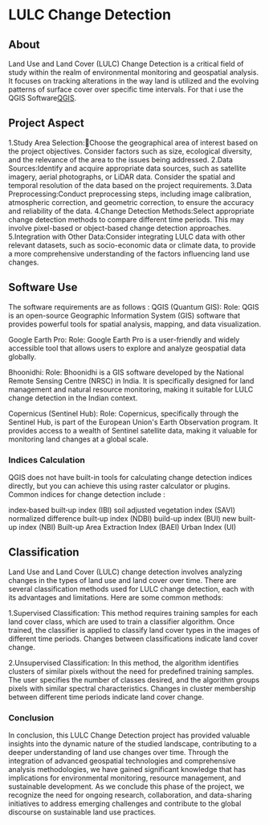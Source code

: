 # LULC Change Detection

## About

Land Use and Land Cover (LULC) Change Detection is a critical field of study within the realm of environmental monitoring and geospatial analysis. It focuses on tracking alterations in the way land is utilized and the evolving patterns of surface cover over specific time intervals. For that i use the QGIS Software[QGIS](https://qgis.org/download/).

## Project Aspect

1.Study Area Selection:Choose the geographical area of interest based on the project objectives. Consider factors such as size, ecological diversity, and the relevance of the area to the issues being addressed.
2.Data Sources:Identify and acquire appropriate data sources, such as satellite imagery, aerial photographs, or LiDAR data. Consider the spatial and temporal resolution of the data based on the project requirements.
3.Data Preprocessing:Conduct preprocessing steps, including image calibration, atmospheric correction, and geometric correction, to ensure the accuracy and reliability of the data.
4.Change Detection Methods:Select appropriate change detection methods to compare different time periods. This may involve pixel-based or object-based change detection approaches.
5.Integration with Other Data:Consider integrating LULC data with other relevant datasets, such as socio-economic data or climate data, to provide a more comprehensive understanding of the factors influencing land use changes.

## Software Use
The software requirements are as follows :
QGIS (Quantum GIS):
Role: QGIS is an open-source Geographic Information System (GIS) software that provides powerful tools for spatial analysis, mapping, and data visualization.

Google Earth Pro:
Role: Google Earth Pro is a user-friendly and widely accessible tool that allows users to explore and analyze geospatial data globally. 

Bhoonidhi:
Role: Bhoonidhi is a GIS software developed by the National Remote Sensing Centre (NRSC) in India. It is specifically designed for land management and natural resource monitoring, making it suitable for LULC change detection in the Indian context.

Copernicus (Sentinel Hub):
Role: Copernicus, specifically through the Sentinel Hub, is part of the European Union's Earth Observation program. It provides access to a wealth of Sentinel satellite data, making it valuable for monitoring land changes at a global scale.

### Indices Calculation
QGIS does not have built-in tools for calculating change detection indices directly, but you can achieve this using raster calculator or plugins. Common indices for change detection include :

index‐based built‐up index (IBI) 
soil adjusted vegetation index (SAVI)
normalized difference built‐up index (NDBI) 
build-up index (BUI)
new built-up index (NBI)
Built-up Area Extraction Index (BAEI)
Urban Index (UI)

## Classification
Land Use and Land Cover (LULC) change detection involves analyzing changes in the types of land use and land cover over time. There are several classification methods used for LULC change detection, each with its advantages and limitations. Here are some common methods:

1.Supervised Classification: This method requires training samples for each land cover class, which are used to train a classifier algorithm. Once trained, the classifier is applied to classify land cover types in the images of different time periods. Changes between classifications indicate land cover change.

2.Unsupervised Classification: In this method, the algorithm identifies clusters of similar pixels without the need for predefined training samples. The user specifies the number of classes desired, and the algorithm groups pixels with similar spectral characteristics. Changes in cluster membership between different time periods indicate land cover change.


### Conclusion

In conclusion, this LULC Change Detection project has provided valuable insights into the dynamic nature of the studied landscape, contributing to a deeper understanding of land use changes over time. 
Through the integration of advanced geospatial technologies and comprehensive analysis methodologies, we have gained significant knowledge that has implications for environmental monitoring, resource management, and sustainable development.
As we conclude this phase of the project, we recognize the need for ongoing research, collaboration, and data-sharing initiatives to address emerging challenges and contribute to the global discourse on sustainable land use practices.
